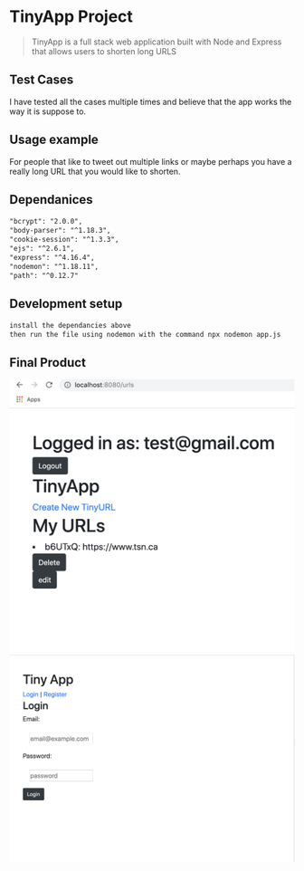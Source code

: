 # TinyApp Project
> TinyApp is a full stack web application built with Node and Express that allows users to shorten long URLS

## Test Cases

I have tested all the cases multiple times and believe that the app works the way it is suppose to.

## Usage example

For people that like to tweet out multiple links or maybe perhaps you have a really long URL that you would like to shorten.


## Dependanices

    "bcrypt": "2.0.0",
    "body-parser": "^1.18.3",
    "cookie-session": "^1.3.3",
    "ejs": "^2.6.1",
    "express": "^4.16.4",
    "nodemon": "^1.18.11",
    "path": "^0.12.7"

## Development setup

    install the dependancies above
    then run the file using nodemon with the command npx nodemon app.js

## Final Product

!["sceenshot of url page"](./docs/urls-page.png)
!["sceenshot of login page"](./docs/login-page.png)